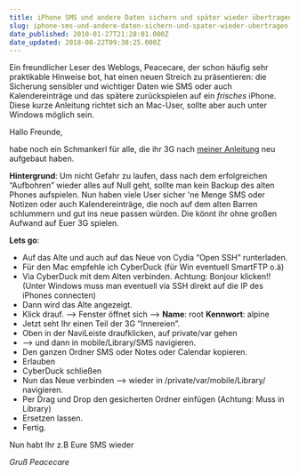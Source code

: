 ```yaml
---
title: iPhone SMS und andere Daten sichern und später wieder übertragen
slug: iphone-sms-und-andere-daten-sichern-und-spater-wieder-ubertragen
date_published: 2010-01-27T21:28:01.000Z
date_updated: 2018-08-22T09:38:25.000Z
---
```


Ein freundlicher Leser des Weblogs, Peacecare, der schon häufig sehr praktikable Hinweise bot, hat einen neuen Streich zu präsentieren: die Sicherung sensibler und wichtiger Daten wie SMS oder auch Kalendereinträge und das spätere zurückspielen auf ein *frisches* iPhone. Diese kurze Anleitung richtet sich an Mac-User, sollte aber auch unter Windows möglich sein.

Hallo Freunde,

habe noch ein Schmankerl für alle, die ihr 3G nach [meiner Anleitung](__GHOST_URL__/14/jailbreak-iphone-3g-oder-3gs-mit-baseband-05-11-07-und-blackra1n/comment-page-1#comment-36415) neu aufgebaut haben.

**Hintergrund**: Um nicht Gefahr zu laufen, dass nach dem erfolgreichen “Aufbohren” wieder alles auf Null geht, sollte man kein Backup des alten Phones aufspielen. Nun haben viele User sicher 'ne Menge SMS oder Notizen oder auch Kalendereinträge, die noch auf dem alten Barren schlummern und gut ins neue passen würden. Die könnt ihr ohne großen Aufwand auf Euer 3G spielen.

**Lets go**:

-  Auf das Alte und auch auf das Neue von Cydia “Open SSH” runterladen.
- Für den Mac empfehle ich CyberDuck (für Win eventuell SmartFTP o.ä)
- Via CyberDuck mit dem Alten verbinden. Achtung: Bonjour klicken!! (Unter Windows muss man eventuell via SSH direkt auf die IP des iPhones connecten)
- Dann wird das Alte angezeigt.
- Klick drauf. --> Fenster öffnet sich --> **Name**: root **Kennwort**: alpine
- Jetzt seht Ihr einen Teil der 3G “Innereien”.
- Oben in der NaviLeiste draufklicken, auf private/var gehen
- --> und dann in mobile/Library/SMS navigieren.
- Den ganzen Ordner SMS oder Notes oder Calendar kopieren.
- Erlauben
- CyberDuck schließen
- Nun das Neue verbinden --> wieder in /private/var/mobile/Library/ navigieren.
- Per Drag und Drop den gesicherten Ordner einfügen (Achtung: Muss in Library)
- Ersetzen lassen.
- Fertig.

Nun habt Ihr z.B Eure SMS wieder

*Gruß Peacecare*
